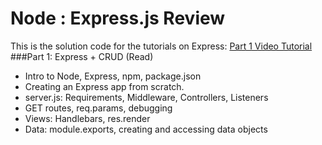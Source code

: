 # Node : Express.js Review

This is the solution code for the tutorials on Express:
[Part 1 Video Tutorial](https://youtu.be/8QwUJUmcrZU)
###Part 1: Express + CRUD (Read)
- Intro to Node, Express, npm, package.json
- Creating an Express app from scratch.
- server.js: Requirements, Middleware, Controllers, Listeners
- GET routes, req.params, debugging
- Views: Handlebars, res.render
- Data: module.exports, creating and accessing data objects
